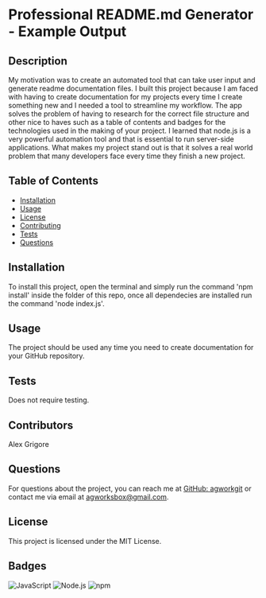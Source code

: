 # Professional README.md Generator - Example Output

## Description
My motivation was to create an automated tool that can take user input and generate readme documentation files.
I built this project because I am faced with having to create documentation for my projects every time I create something new and I needed a tool to streamline my workflow.
The app solves the problem of having to research for the correct file structure and other nice to haves such as a table of contents and badges for the technologies used in the making of your project.
I learned that node.js is a very powerful automation tool and that is essential to run server-side applications.
What makes my project stand out is that it solves a real world problem that many developers face every time they finish a new project.

## Table of Contents
- [Installation](#installation)
- [Usage](#usage)
- [License](#license)
- [Contributing](#contributing)
- [Tests](#tests)
- [Questions](#questions)

## Installation
To install this project, open the terminal and simply run the command 'npm install' inside the folder of this repo, once all dependecies are installed run the command 'node index.js'.

## Usage
The project should be used any time you need to create documentation for your GitHub repository.

## Tests
Does not require testing.

## Contributors
Alex Grigore

## Questions
For questions about the project, you can reach me at [GitHub: agworkgit](https://github.com/agworkgit) or contact me via email at agworksbox@gmail.com.

## License
This project is licensed under the MIT License.

## Badges
![JavaScript](https://img.shields.io/badge/javascript-%23323330.svg?style=for-the-badge&logo=javascript&logoColor=%23F7DF1E)
![Node.js](https://img.shields.io/badge/node.js-%23339933.svg?style=for-the-badge&logo=node.js&logoColor=white)
![npm](https://img.shields.io/badge/npm-%23CB3837.svg?style=for-the-badge&logo=npm&logoColor=white)

